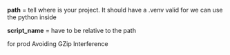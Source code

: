 **path** = tell where is your project. It should have a .venv valid for we can use the python inside

**script_name** = have to be relative to the path


for prod Avoiding GZip Interference
